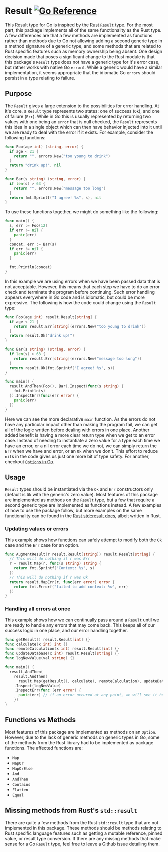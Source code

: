 # Result [![Go Reference](https://pkg.go.dev/badge/github.com/JustinKnueppel/go-result.svg)](https://pkg.go.dev/github.com/JustinKnueppel/go-result)

This Result type for Go is inspired by the [Rust `Result` type](https://doc.rust-lang.org/std/result/enum.Result.html). For the most part, this package implements all of the same functionality as the Rust type. A few differences are that a few methods are implemented as functions rather than methods due to Go not allowing adding a second generic type in a method signature of a generic type, and some methods that are related to Rust specific features such as memory ownership being absent. One design decision made that poses a significant change to the Rust module is that this package's `Result` type does not have a generic type for it's error case, but rather works with native Go `error`s. While a generic would have a similar implementation, it seems appropriate that the idiomatic Go `error`s should persist in a type relating to failure.

## Purpose

The `Result` gives a large extension to the possibilities for error handling. At it's core, a `Result` type represents two states: one of success (`Ok`), and one of failure (`Err`). While in Go this is usually represented by returning two values with one being an `error` that is null checked, the `Result` represents this idea in a single object which can then have behavior injected into it until we are ready to deal with the error if it exists. For example, consider the following functions:

```go
func Foo(age int) (string, error) {
  if age < 21 {
    return "", errors.New("too young to drink")
  }
  return "drink up!", nil
}

func Bar(s string) (string, error) {
  if len(s) > 63 {
    return "", errors.New("message too long")
  }
  return fmt.Sprintf("I agree! %s", s), nil
}
```

To use these functions together, we might do something like the following:

```go
func main() {
  s, err := Foo(12)
  if err != nil {
    panic(err)
  }
  concat, err := Bar(s)
  if err != nil {
    panic(err)
  }

  fmt.Println(concat)
} 
```

In this example we are using errors when we have been passed data that is not acceptable. However, this means that each step we have to do an error check and terminate the program before continuing. Such error handling appears everywhere in Go code and is idiomatic, but could be more expressive. The following is how the code could change using the `Result` type:

```go
func Foo(age int) result.Result[string] {
  if age < 21 {
    return result.Err[string](errors.New("too young to drink"))
  }
  return result.Ok("drink up!")
}

func Bar(s string) (string, error) {
  if len(s) > 63 {
    return result.Err[string](errors.New("message too long"))
  }
  return result.Ok(fmt.Sprintf("I agree! %s", s))
}

func main() {
  result.AndThen(Foo(), Bar).Inspect(func(s string) {
    fmt.Println(s)
  }).InspectErr(func(err error) {
    panic(err)
  })
}
```

Here we can see the more declarative `main` function. As the errors do not have any particular impact other than making the program fail, we can get all of the logic written before dealing with errors in one place. Another added benefit is having a more clear return type when we get to an error case. Instead of needing to instantiate a zero value for a type each time we have an error, or a nil error each time we do not, we can simply return the `Err` when we have and error, or an `Ok` when we don't. This effort to reduce `nil`s in the code gives us just one more bit of type safety. For another, checkout [`Option`s in Go](https://github.com/JustinKnueppel/go-option).

## Usage

`Result` types should be instantiated via the `Ok` and `Err` constructors only (default is `Ok` with the generic's zero value). Most features of this package are implemented as methods on the `Result` type, but a few that require a second generic type are implemented as functions instead. A few examples of how to use the package follow, but more examples on the same functionality can be found in the [Rust std::result docs](https://doc.rust-lang.org/std/result/enum.Result.html), albeit written in Rust.

### Updating values or errors

This example shows how functions can safely attempt to modify both the `Ok` case and the `Err` case for an option.

```go
func AugmentResult(r result.Result[string]) result.Result[string] {
  // This will do nothing if r was Err
  r = result.Map(r, func(s string) string {
    return fmt.Sprintf("Context: %s", s)
  })
  // This will do nothing if r was Ok
  return result.MapErr(r, func(err error) error {
    return fmt.Errorf("failed to add context: %w", err)
  })
}
```

### Handling all errors at once

This example shows how we can continually pass around a `Result` until we are ready to handle any errors that may come back. This keeps all of our success logic in one place, and our error handling together.

```go
func getResult() result.Result[int] {}
func calculate(x int) int {}
func remoteCalculation(x int) result.Result[int] {}
func updateDatabase(x int) result.Result[string] {}
func logNewValue(val string) {}

func main() {
  result.AndThen(
    result.AndThen(
      result.Map(getResult(), calculate), remoteCalculation), updateDatabase) // here we can see all success logic
    .Inspect(logNewValue)
    .InspectErr(func (err error) {
      panic(err) // if an error occured at any point, we will see it here
    })
}
```

## Functions vs Methods

Most features of this package are implemented as methods on an `Option`. However, due to the lack of generic methods on generic types in Go, some of the methods from the Rust library had to be implemented as package functions. The affected functions are:

- `Map`
- `MapOr`
- `MapOrElse`
- `And`
- `AndThen`
- `Contains`
- `Flatten`
- `Equal`

## Missing methods from Rust's `std::result`

There are quite a few methods from the Rust `std::result` type that are not implemented in this package. These methods should be methods relating to Rust specific language features such as getting a mutable reference, pinned value, or result type conversion. If there are any missng methods that make sense for a Go `Result` type, feel free to leave a Github issue detailing them.
